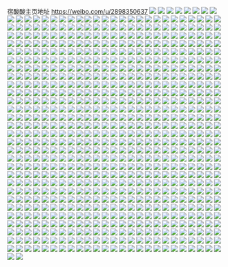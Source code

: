宿酸酸主页地址 https://weibo.com/u/2898350637 
![](https://wx4.sinaimg.cn/mw2000/acc1522dgy1h88mto8g8bj21o02yonpe.jpg) 
![](https://wx4.sinaimg.cn/mw2000/acc1522dgy1h88mtqkb7sj21o02tdb2a.jpg) 
![](https://wx4.sinaimg.cn/mw2000/acc1522dgy1h88mtt1yktj21o02yokjm.jpg) 
![](https://wx4.sinaimg.cn/mw2000/acc1522dgy1h88mtv58f1j21o02yo7wi.jpg) 
![](https://wx4.sinaimg.cn/mw2000/acc1522dgy1h88mtw6h0ej20wi1lzap2.jpg) 
![](https://wx4.sinaimg.cn/mw2000/acc1522dgy1h88mtx7rh8j20wi1luaq3.jpg) 
![](https://wx4.sinaimg.cn/mw2000/acc1522dgy1h88mtyfa94j22c02c07wi.jpg) 
![](https://wx4.sinaimg.cn/mw2000/acc1522dgy1h88mu1dd8fj22c02c01ky.jpg) 
![](https://wx4.sinaimg.cn/mw2000/acc1522dgy1h88mu2znbij22c02c0kjm.jpg) 
![](https://wx4.sinaimg.cn/mw2000/acc1522dgy1h88mu4ns86j22c02c0kjm.jpg) 
![](https://wx4.sinaimg.cn/mw2000/acc1522dgy1h88muaapg1j22c02c07wj.jpg) 
![](https://wx4.sinaimg.cn/mw2000/acc1522dgy1h88muc7355j23402c01kz.jpg) 
![](https://wx4.sinaimg.cn/mw2000/acc1522dgy1h88mudsyh4j23402c07wi.jpg) 
![](https://wx4.sinaimg.cn/mw2000/acc1522dgy1h88mtlq135j22c02c0hdu.jpg) 
![](https://wx4.sinaimg.cn/mw2000/acc1522dgy1h88mufn5ajj23402c07wi.jpg) 
![](https://wx4.sinaimg.cn/mw2000/acc1522dly1h7xq6uucj0j20k00zk7ge.jpg) 
![](https://wx4.sinaimg.cn/mw2000/acc1522dly1h7xq6x6bdyj20k00zkn8b.jpg) 
![](https://wx4.sinaimg.cn/mw2000/acc1522dgy1h76z9puh9jj223u35se83.jpg) 
![](https://wx4.sinaimg.cn/mw2000/acc1522dgy1h76za27qtuj235s23ukjm.jpg) 
![](https://wx4.sinaimg.cn/mw2000/acc1522dgy1h76za6onhdj223u35s77r.jpg) 
![](https://wx4.sinaimg.cn/mw2000/acc1522dgy1h76z9bd6e1j235s23ub2b.jpg) 
![](https://wx4.sinaimg.cn/mw2000/acc1522dgy1h75gufx92jj222p35s1kz.jpg) 
![](https://wx4.sinaimg.cn/mw2000/acc1522dgy1h75guj2jb2j223q35se83.jpg) 
![](https://wx4.sinaimg.cn/mw2000/acc1522dgy1h75gumwdocj223q35sak5.jpg) 
![](https://wx4.sinaimg.cn/mw2000/acc1522dgy1h75guqtah9j223q35s4cm.jpg) 
![](https://wx4.sinaimg.cn/mw2000/acc1522dgy1h75guuooeuj223q35se83.jpg) 
![](https://wx4.sinaimg.cn/mw2000/acc1522dgy1h75guxfmvgj223q35snpe.jpg) 
![](https://wx4.sinaimg.cn/mw2000/acc1522dgy1h75gucm7vxj223q35su0z.jpg) 
![](https://wx4.sinaimg.cn/mw2000/acc1522dgy1h75gv16krqj223q35s4qs.jpg) 
![](https://wx4.sinaimg.cn/mw2000/acc1522dgy1h75gv4flfqj223q35sqv6.jpg) 
![](https://wx4.sinaimg.cn/mw2000/acc1522dgy1h6r2qr55xvj21o0280x6p.jpg) 
![](https://wx4.sinaimg.cn/mw2000/acc1522dgy1h6r2qp5p3zj21o02807dh.jpg) 
![](https://wx4.sinaimg.cn/mw2000/acc1522dgy1h6r2qszpcxj21o02804qq.jpg) 
![](https://wx4.sinaimg.cn/mw2000/acc1522dgy1h6r2quz9guj21o0280x6q.jpg) 
![](https://wx4.sinaimg.cn/mw2000/acc1522dgy1h6r2qx1xt5j21o0280u0y.jpg) 
![](https://wx4.sinaimg.cn/mw2000/acc1522dgy1h6r2qz9qzzj21o0280u0y.jpg) 
![](https://wx4.sinaimg.cn/mw2000/acc1522dgy1h6r2r1aj9tj21o0280npe.jpg) 
![](https://wx4.sinaimg.cn/mw2000/acc1522dgy1h6r2r3fv3aj21o0280qbb.jpg) 
![](https://wx4.sinaimg.cn/mw2000/acc1522dgy1h6l9kqc7yuj21o02807wi.jpg) 
![](https://wx4.sinaimg.cn/mw2000/acc1522dgy1h6l9knyt77j21o02801ky.jpg) 
![](https://wx4.sinaimg.cn/mw2000/acc1522dgy1h6l9ksycvwj21o02804qq.jpg) 
![](https://wx4.sinaimg.cn/mw2000/acc1522dgy1h6l9kwoy3pj21o02804qq.jpg) 
![](https://wx4.sinaimg.cn/mw2000/acc1522dgy1h6guwt0fn2j21sv36ckjn.jpg) 
![](https://wx4.sinaimg.cn/mw2000/acc1522dgy1h6guwvzqo6j22801o0kjm.jpg) 
![](https://wx4.sinaimg.cn/mw2000/acc1522dgy1h6guwy3memj22yo280hdv.jpg) 
![](https://wx4.sinaimg.cn/mw2000/acc1522dgy1h6gux01khwj22c0340kjm.jpg) 
![](https://wx4.sinaimg.cn/mw2000/acc1522dgy1h6gux4i60kj224a36ckb9.jpg) 
![](https://wx4.sinaimg.cn/mw2000/acc1522dgy1h6guwonnzhj22c0340kjm.jpg) 
![](https://wx4.sinaimg.cn/mw2000/acc1522dgy1h6gux5mcp6j23402c0hdt.jpg) 
![](https://wx4.sinaimg.cn/mw2000/acc1522dgy1h6gux6nsj3j21o0280h2c.jpg) 
![](https://wx4.sinaimg.cn/mw2000/acc1522dgy1h6gux8f2n2j21o0280k7m.jpg) 
![](https://wx4.sinaimg.cn/mw2000/acc1522dgy1h6baau84tij20wi1lfgzp.jpg) 
![](https://wx4.sinaimg.cn/mw2000/acc1522dgy1h5w24a8vy0j20wi1j8jro.jpg) 
![](https://wx4.sinaimg.cn/mw2000/acc1522dgy1h5w24b0uyfj20wi1d1mxl.jpg) 
![](https://wx4.sinaimg.cn/mw2000/acc1522dgy1h5w24bv4d3j20wi1lpdgi.jpg) 
![](https://wx4.sinaimg.cn/mw2000/acc1522dgy1h5w24ck98hj20wi1l374s.jpg) 
![](https://wx4.sinaimg.cn/mw2000/acc1522dgy1h5w24dksulj20wi1ldaam.jpg) 
![](https://wx4.sinaimg.cn/mw2000/acc1522dgy1h5w249i9p1j20wi1famxf.jpg) 
![](https://wx4.sinaimg.cn/mw2000/acc1522dgy1h5w24eh0u6j20wi1lgaap.jpg) 
![](https://wx4.sinaimg.cn/mw2000/acc1522dgy1h5w24fgm2jj20wi1lo0t6.jpg) 
![](https://wx4.sinaimg.cn/mw2000/acc1522dgy1h5w24g8yeej20wi1lfwq6.jpg) 
![](https://wx4.sinaimg.cn/mw2000/b10c1bc2ly1h5ur2olym7j206o06oq2w.jpg) 
![](https://wx4.sinaimg.cn/mw2000/acc1522dgy1h52ldg800wj20u01hc7nb.jpg) 
![](https://wx4.sinaimg.cn/mw2000/acc1522dgy1h52ldhx6etj20wi1m9wv2.jpg) 
![](https://wx4.sinaimg.cn/mw2000/acc1522dgy1h52ldek7z6j23402c04qr.jpg) 
![](https://wx4.sinaimg.cn/mw2000/acc1522dgy1h52ldjjxkdj20u01hcdyq.jpg) 
![](https://wx4.sinaimg.cn/mw2000/acc1522dgy1h4w9qnfgt8j20u01hc7qa.jpg) 
![](https://wx4.sinaimg.cn/mw2000/acc1522dgy1h4w9qlfsprj20u01hcavx.jpg) 
![](https://wx4.sinaimg.cn/mw2000/acc1522dgy1h4w9qovmp4j20u01hctu8.jpg) 
![](https://wx4.sinaimg.cn/mw2000/acc1522dgy1h4ag7qoubqj23402c0b2c.jpg) 
![](https://wx4.sinaimg.cn/mw2000/acc1522dgy1h4ag9x0p5xj20u0140q9o.jpg) 
![](https://wx4.sinaimg.cn/mw2000/acc1522dgy1h4ag7srlelj20xc230hdt.jpg) 
![](https://wx4.sinaimg.cn/mw2000/acc1522dgy1h4ag7ttq0wj22c03404qq.jpg) 
![](https://wx4.sinaimg.cn/mw2000/acc1522dgy1h4ae06dkt2j21mo2804qq.jpg) 
![](https://wx4.sinaimg.cn/mw2000/acc1522dgy1h4ag7x0fxsj22c02c0qv6.jpg) 
![](https://wx4.sinaimg.cn/mw2000/acc1522dgy1h4ag7onaqxj22c02hz7wi.jpg) 
![](https://wx4.sinaimg.cn/mw2000/acc1522dgy1h4ag7yxn59j21cx20dnpd.jpg) 
![](https://wx4.sinaimg.cn/mw2000/acc1522dgy1h4ag9xmgm6j21400u0n5c.jpg) 
![](https://wx4.sinaimg.cn/mw2000/acc1522dgy1h3zxbpw955j22c03401kz.jpg) 
![](https://wx4.sinaimg.cn/mw2000/acc1522dgy1h3zxbs1894j22c0340u0z.jpg) 
![](https://wx4.sinaimg.cn/mw2000/acc1522dgy1h3zxbtszstj22c0340u0z.jpg) 
![](https://wx4.sinaimg.cn/mw2000/acc1522dgy1h3zxbva6d8j22c02c04qq.jpg) 
![](https://wx4.sinaimg.cn/mw2000/acc1522dgy1h2f8ug4kmpj21400u07h9.jpg) 
![](https://wx4.sinaimg.cn/mw2000/acc1522dgy1h2f8ugr2l1j20u00u0grt.jpg) 
![](https://wx4.sinaimg.cn/mw2000/acc1522dgy1h2f8ufi2n6j21400u014v.jpg) 
![](https://wx4.sinaimg.cn/mw2000/acc1522dgy1h1o7yey13qj20u01hc7k7.jpg) 
![](https://wx4.sinaimg.cn/mw2000/acc1522dgy1h1o7yegoxvj20u01f0wsz.jpg) 
![](https://wx4.sinaimg.cn/mw2000/acc1522dgy1h1o7yfh4rnj20u01hcdum.jpg) 
![](https://wx4.sinaimg.cn/mw2000/acc1522dgy1h1o7yfwqctj20u01g8apo.jpg) 
![](https://wx4.sinaimg.cn/mw2000/acc1522dgy1h1o7ygax86j20wi1ycwry.jpg) 
![](https://wx4.sinaimg.cn/mw2000/acc1522dgy1h1o7ygr2mmj20u01dknff.jpg) 
![](https://wx4.sinaimg.cn/mw2000/acc1522dgy1h19h7wecy3j222o3417wi.jpg) 
![](https://wx4.sinaimg.cn/mw2000/acc1522dgy1h19h7x71zlj22c02c0qv5.jpg) 
![](https://wx4.sinaimg.cn/mw2000/acc1522dgy1h0awyc2lhej22c02c01ky.jpg) 
![](https://wx4.sinaimg.cn/mw2000/acc1522dgy1gzlceduoe0j20u01hcarx.jpg) 
![](https://wx4.sinaimg.cn/mw2000/acc1522dgy1gzlceej54pj20t91e517w.jpg) 
![](https://wx4.sinaimg.cn/mw2000/acc1522dgy1gzlcef3cqbj20u01hcdza.jpg) 
![](https://wx4.sinaimg.cn/mw2000/acc1522dgy1gzlcefmhytj20u01doh13.jpg) 
![](https://wx4.sinaimg.cn/mw2000/acc1522dgy1gzlcegi6w4j20u01c1aqc.jpg) 
![](https://wx4.sinaimg.cn/mw2000/acc1522dgy1gzlceh9yzej20u01chnco.jpg) 
![](https://wx4.sinaimg.cn/mw2000/acc1522dgy1gzdaosb5awj20u01hckbl.jpg) 
![](https://wx4.sinaimg.cn/mw2000/acc1522dgy1gzdaot4cwwj20u01hck91.jpg) 
![](https://wx4.sinaimg.cn/mw2000/acc1522dgy1gzbv5hcv9qj215o2bce81.jpg) 
![](https://wx4.sinaimg.cn/mw2000/acc1522dgy1gz8qew0ujpj22c02c01kz.jpg) 
![](https://wx4.sinaimg.cn/mw2000/acc1522dgy1gz8qeti5auj23402c07wk.jpg) 
![](https://wx4.sinaimg.cn/mw2000/acc1522dgy1gytpxcwap8j21j327zu0x.jpg) 
![](https://wx4.sinaimg.cn/mw2000/acc1522dgy1gytpxg1qw2j22c02c04qq.jpg) 
![](https://wx4.sinaimg.cn/mw2000/acc1522dgy1gytpxje8sxj21o02807wi.jpg) 
![](https://wx4.sinaimg.cn/mw2000/acc1522dgy1gytpxlvvo5j22c02c01ky.jpg) 
![](https://wx4.sinaimg.cn/mw2000/acc1522dgy1gytpxmux9pj22801o0b29.jpg) 
![](https://wx4.sinaimg.cn/mw2000/acc1522dgy1gytpxp59eoj22c02c0u0y.jpg) 
![](https://wx4.sinaimg.cn/mw2000/acc1522dgy1gytpxq8674j21o02807wh.jpg) 
![](https://wx4.sinaimg.cn/mw2000/acc1522dgy1gytpuvg83gj22801o07wi.jpg) 
![](https://wx4.sinaimg.cn/mw2000/acc1522dgy1gytpuw0zsoj212a0u0dq1.jpg) 
![](https://wx4.sinaimg.cn/mw2000/acc1522dgy1gytpuyahebj23402747wj.jpg) 
![](https://wx4.sinaimg.cn/mw2000/acc1522dgy1gytpuzdthrj215o1qihdt.jpg) 
![](https://wx4.sinaimg.cn/mw2000/acc1522dgy1gytpv12qjaj215o1qse81.jpg) 
![](https://wx4.sinaimg.cn/mw2000/acc1522dgy1gytpv24idij215o2bcb29.jpg) 
![](https://wx4.sinaimg.cn/mw2000/acc1522dgy1gytput6bg2j20u01hck9n.jpg) 
![](https://wx4.sinaimg.cn/mw2000/acc1522dgy1gymtyd0l9jj21vz33z7wj.jpg) 
![](https://wx4.sinaimg.cn/mw2000/acc1522dgy1gymtyg4ypdj21me2tkhdu.jpg) 
![](https://wx4.sinaimg.cn/mw2000/acc1522dgy1gymtyizphwj223133z4qr.jpg) 
![](https://wx4.sinaimg.cn/mw2000/acc1522dgy1gymty8url8j20wi1jtk8c.jpg) 
![](https://wx4.sinaimg.cn/mw2000/acc1522dgy1gwijef9flpj21w01w0kjl.jpg) 
![](https://wx4.sinaimg.cn/mw2000/acc1522dgy1gwijeiiftcj21w0232kjm.jpg) 
![](https://wx4.sinaimg.cn/mw2000/acc1522dgy1gwijejjwwcj21o0280npe.jpg) 
![](https://wx4.sinaimg.cn/mw2000/acc1522dgy1gwijekrh5dj21w02io1kz.jpg) 
![](https://wx4.sinaimg.cn/mw2000/acc1522dgy1gwdo417ckbj20u00u0akx.jpg) 
![](https://wx4.sinaimg.cn/mw2000/acc1522dgy1gwdo40wv2zj20u00u0ais.jpg) 
![](https://wx4.sinaimg.cn/mw2000/acc1522dgy1gwdo43z0v2j20u00u0k02.jpg) 
![](https://wx4.sinaimg.cn/mw2000/acc1522dgy1gwdlg2ot4cj22c02c07wi.jpg) 
![](https://wx4.sinaimg.cn/mw2000/acc1522dgy1gwdlg0lfhvj22c02c04qq.jpg) 
![](https://wx4.sinaimg.cn/mw2000/acc1522dgy1gwdlg4aavdj22c02c0hdu.jpg) 
![](https://wx4.sinaimg.cn/mw2000/acc1522dgy1gwdlg5s5ogj22c02c0b2a.jpg) 
![](https://wx4.sinaimg.cn/mw2000/acc1522dgy1gwdlg7ibhbj22c02c0x6p.jpg) 
![](https://wx4.sinaimg.cn/mw2000/acc1522dgy1gwdlgarvbwj22c02c0b2a.jpg) 
![](https://wx4.sinaimg.cn/mw2000/003a9boVgy1gtm3469hc4j62c0340b2b02.jpg) 
![](https://wx4.sinaimg.cn/mw2000/003a9boVgy1gtm34943lrj62c03407wk02.jpg) 
![](https://wx4.sinaimg.cn/mw2000/003a9boVgy1gtm34bjpa4j62c03404qs02.jpg) 
![](https://wx4.sinaimg.cn/mw2000/003a9boVgy1gtm34dxavbj62c0340b2c02.jpg) 
![](https://wx4.sinaimg.cn/mw2000/acc1522dly1gtgm9rndqmj21sc2g51ky.jpg) 
![](https://wx4.sinaimg.cn/mw2000/acc1522dly1gtgmaetn07j21o0280b2a.jpg) 
![](https://wx4.sinaimg.cn/mw2000/acc1522dly1gtgm9c3swgj23402c0x6q.jpg) 
![](https://wx4.sinaimg.cn/mw2000/acc1522dly1gtgmb08apvj22c02c1x6p.jpg) 
![](https://wx4.sinaimg.cn/mw2000/acc1522dly1gt3a06na6bj21sc2dsx6q.jpg) 
![](https://wx4.sinaimg.cn/mw2000/acc1522dly1gt3a07v404j21sc2dsnpe.jpg) 
![](https://wx4.sinaimg.cn/mw2000/003a9boVly1gt3a05b1njj61sc2dshdv02.jpg) 
![](https://wx4.sinaimg.cn/mw2000/acc1522dly1gsoseyrryqj23402c04qq.jpg) 
![](https://wx4.sinaimg.cn/mw2000/acc1522dly1gsosevm29xj23402c0tw3.jpg) 
![](https://wx4.sinaimg.cn/mw2000/acc1522dly1gsosf222kdj23402c01kz.jpg) 
![](https://wx4.sinaimg.cn/mw2000/acc1522dly1gsosfcd88yj23402c0npg.jpg) 
![](https://wx4.sinaimg.cn/mw2000/acc1522dgy1gqji4jrp94j21w02innpe.jpg) 
![](https://wx4.sinaimg.cn/mw2000/acc1522dgy1gqji4l92n9j21o0280u0x.jpg) 
![](https://wx4.sinaimg.cn/mw2000/acc1522dgy1gqji4njldzj21o02527wi.jpg) 
![](https://wx4.sinaimg.cn/mw2000/acc1522dgy1gqji4p7ifzj21o02807wi.jpg) 
![](https://wx4.sinaimg.cn/mw2000/acc1522dgy1gqji4r6uo2j21o0280kjl.jpg) 
![](https://wx4.sinaimg.cn/mw2000/acc1522dgy1gqji4hti6aj21o0280b29.jpg) 
![](https://wx4.sinaimg.cn/mw2000/acc1522dgy1gqji4sf64kj21lo27zkjl.jpg) 
![](https://wx4.sinaimg.cn/mw2000/acc1522dgy1gqji4tr44ij21jo27zqv5.jpg) 
![](https://wx4.sinaimg.cn/mw2000/acc1522dgy1gqji4w6luvj21o0280npd.jpg) 
![](https://wx4.sinaimg.cn/mw2000/acc1522dgy1gpv4vja6s5j22c02gb4qq.jpg) 
![](https://wx4.sinaimg.cn/mw2000/acc1522dgy1gpv4vlsw4zj23402c04qu.jpg) 
![](https://wx4.sinaimg.cn/mw2000/acc1522dgy1gpv4vnihyxj22c02c0e84.jpg) 
![](https://wx4.sinaimg.cn/mw2000/acc1522dgy1gpv4vpj0azj23402c07wm.jpg) 
![](https://wx4.sinaimg.cn/mw2000/acc1522dgy1gpv4vrmfd8j22c02c0b2d.jpg) 
![](https://wx4.sinaimg.cn/mw2000/acc1522dgy1gpv4vi0geyj22ds1scx6q.jpg) 
![](https://wx4.sinaimg.cn/mw2000/acc1522dgy1gpv4vtols8j21o0280qv6.jpg) 
![](https://wx4.sinaimg.cn/mw2000/acc1522dgy1gpv4vvck8vj22c0357qv7.jpg) 
![](https://wx4.sinaimg.cn/mw2000/acc1522dgy1gpv4vwrj8lj22c035bnpf.jpg) 
![](https://wx4.sinaimg.cn/mw2000/acc1522dgy1gpssfvczoxj22io1w0npe.jpg) 
![](https://wx4.sinaimg.cn/mw2000/acc1522dgy1gpssg0j21nj23404nuhdw.jpg) 
![](https://wx4.sinaimg.cn/mw2000/acc1522dgy1gpssg4fha3j230i4iikjo.jpg) 
![](https://wx4.sinaimg.cn/mw2000/acc1522dgy1gpssg8su1qj23402c0x6q.jpg) 
![](https://wx4.sinaimg.cn/mw2000/acc1522dgy1gpssgbtk0bj21w02io7wi.jpg) 
![](https://wx4.sinaimg.cn/mw2000/acc1522dgy1gpssfsmv67j23404nukjo.jpg) 
![](https://wx4.sinaimg.cn/mw2000/acc1522dly1gocpk7j3mpj21400u0gxa.jpg) 
![](https://wx4.sinaimg.cn/mw2000/acc1522dly1gocpk6xk62j21400u0tla.jpg) 
![](https://wx4.sinaimg.cn/mw2000/acc1522dly1gocpk7xmf6j20u0140n81.jpg) 
![](https://wx4.sinaimg.cn/mw2000/acc1522dly1gocpk8d8x4j20u00u014x.jpg) 
![](https://wx4.sinaimg.cn/mw2000/acc1522dly1gocpkg5wapj20u0140n91.jpg) 
![](https://wx4.sinaimg.cn/mw2000/acc1522dly1gocpkgp242j20u00u07d3.jpg) 
![](https://wx4.sinaimg.cn/mw2000/acc1522dly1goag7j4c2rj20u0173452.jpg) 
![](https://wx4.sinaimg.cn/mw2000/acc1522dly1goag7jjoraj20u014u11p.jpg) 
![](https://wx4.sinaimg.cn/mw2000/acc1522dly1goag7jv7o3j20u0140dre.jpg) 
![](https://wx4.sinaimg.cn/mw2000/acc1522dly1goag7k7xc9j20u00u0ak1.jpg) 
![](https://wx4.sinaimg.cn/mw2000/acc1522dly1gnkvw2lthrj20u0140k41.jpg) 
![](https://wx4.sinaimg.cn/mw2000/acc1522dly1gnkvw165qpj20u0140wrz.jpg) 
![](https://wx4.sinaimg.cn/mw2000/acc1522dly1gnkvw37us5j20u013zqem.jpg) 
![](https://wx4.sinaimg.cn/mw2000/acc1522dly1gnkvw3yd8vj20u013zdr6.jpg) 
![](https://wx4.sinaimg.cn/mw2000/acc1522dgy1gm76zmwfnnj20u013hgvb.jpg) 
![](https://wx4.sinaimg.cn/mw2000/acc1522dgy1gm76zmho1tj20u0140wpf.jpg) 
![](https://wx4.sinaimg.cn/mw2000/acc1522dgy1glr94xj7mlj20u0140k3s.jpg) 
![](https://wx4.sinaimg.cn/mw2000/acc1522dgy1glr94y4g45j20u013bn8v.jpg) 
![](https://wx4.sinaimg.cn/mw2000/acc1522dgy1glr94wvm3gj20u010sk7w.jpg) 
![](https://wx4.sinaimg.cn/mw2000/acc1522dgy1glr94yxdp2j20u0140qec.jpg) 
![](https://wx4.sinaimg.cn/mw2000/acc1522dgy1glr9555s7lj20rs334e81.jpg) 
![](https://wx4.sinaimg.cn/mw2000/acc1522dgy1glr9569tkhj20rs2bc4qp.jpg) 
![](https://wx4.sinaimg.cn/mw2000/acc1522dgy1glq4sa9yuej20u00u0gwg.jpg) 
![](https://wx4.sinaimg.cn/mw2000/acc1522dgy1glq4s9hg2xj20u00u0111.jpg) 
![](https://wx4.sinaimg.cn/mw2000/acc1522dgy1glq4sb5lj3j20u0140wvb.jpg) 
![](https://wx4.sinaimg.cn/mw2000/acc1522dgy1glq4scea23j20u00u0485.jpg) 
![](https://wx4.sinaimg.cn/mw2000/acc1522dly1gkt2z00rqsj20u00u0dp4.jpg) 
![](https://wx4.sinaimg.cn/mw2000/acc1522dly1gkt2z0cft6j20u00u0ank.jpg) 
![](https://wx4.sinaimg.cn/mw2000/acc1522dly1gkt2z0ph1aj20u00u0dqn.jpg) 
![](https://wx4.sinaimg.cn/mw2000/acc1522dly1gkt2z126pvj20u00u049n.jpg) 
![](https://wx4.sinaimg.cn/mw2000/acc1522dly1gkt2z1e99oj20u00u0al8.jpg) 
![](https://wx4.sinaimg.cn/mw2000/acc1522dly1gkt2z1qt6bj20u00u044i.jpg) 
![](https://wx4.sinaimg.cn/mw2000/acc1522dly1gkt2z252zwj20rs1jkx2o.jpg) 
![](https://wx4.sinaimg.cn/mw2000/acc1522dly1gkt2z2jba4j20u00u0dp7.jpg) 
![](https://wx4.sinaimg.cn/mw2000/acc1522dly1gkt2z2uov1j20u00u047c.jpg) 
![](https://wx4.sinaimg.cn/mw2000/acc1522dly1gkq5mp30tij20u00u0dwn.jpg) 
![](https://wx4.sinaimg.cn/mw2000/acc1522dly1gkq5mpt1vej20u00u0trc.jpg) 
![](https://wx4.sinaimg.cn/mw2000/acc1522dly1gkq5mqgqfqj20u00u0drd.jpg) 
![](https://wx4.sinaimg.cn/mw2000/acc1522dly1gkq5mo95yvj20u00u0146.jpg) 
![](https://wx4.sinaimg.cn/mw2000/acc1522dly1gkq5mr9fooj20u00xeqh1.jpg) 
![](https://wx4.sinaimg.cn/mw2000/acc1522dly1gkq5mrt0e7j20u00u0aga.jpg) 
![](https://wx4.sinaimg.cn/mw2000/acc1522dgy1gk3z6eg6g1j21400u0tlw.jpg) 
![](https://wx4.sinaimg.cn/mw2000/acc1522dgy1gk3z6ftul9j21400u0thj.jpg) 
![](https://wx4.sinaimg.cn/mw2000/acc1522dgy1gk3z6hc4o6j20u0140do7.jpg) 
![](https://wx4.sinaimg.cn/mw2000/acc1522dgy1gk3z6ieq86j20u00u0wnq.jpg) 
![](https://wx4.sinaimg.cn/mw2000/acc1522dgy1gk3z6jeq0oj20u00u0qbu.jpg) 
![](https://wx4.sinaimg.cn/mw2000/acc1522dgy1gk3z6kaxifj20u00u046b.jpg) 
![](https://wx4.sinaimg.cn/mw2000/acc1522dgy1gk3z6l2kc5j20u00u0ajf.jpg) 
![](https://wx4.sinaimg.cn/mw2000/acc1522dgy1gk3z6lyq21j20u00u0dop.jpg) 
![](https://wx4.sinaimg.cn/mw2000/acc1522dgy1gk3z6bof9hj20u0140wo7.jpg) 
![](https://wx4.sinaimg.cn/mw2000/acc1522dgy1gjh3egrfmbj20u00u0k1p.jpg) 
![](https://wx4.sinaimg.cn/mw2000/acc1522dgy1gjh3eh8vhpj20u00u0woa.jpg) 
![](https://wx4.sinaimg.cn/mw2000/acc1522dgy1gjh3ehqh1tj21010u0tic.jpg) 
![](https://wx4.sinaimg.cn/mw2000/acc1522dgy1gjh3eie12vj20u00u0tje.jpg) 
![](https://wx4.sinaimg.cn/mw2000/acc1522dgy1gjh3eiu0zcj20u00u0n7u.jpg) 
![](https://wx4.sinaimg.cn/mw2000/acc1522dgy1gjh3ek7041j20u00u04ak.jpg) 
![](https://wx4.sinaimg.cn/mw2000/acc1522dgy1gjh3ekqlymj20u00u0ahj.jpg) 
![](https://wx4.sinaimg.cn/mw2000/acc1522dgy1gjh3el5bcsj21400u0464.jpg) 
![](https://wx4.sinaimg.cn/mw2000/acc1522dgy1gjh3egckyxj20uq0u0gs2.jpg) 
![](https://wx4.sinaimg.cn/mw2000/acc1522dly1gj92jg4po7j20u00u0jz9.jpg) 
![](https://wx4.sinaimg.cn/mw2000/acc1522dly1gj92jgkxx1j20u00u012i.jpg) 
![](https://wx4.sinaimg.cn/mw2000/acc1522dly1gj92jfqu7zj20u00u0ajt.jpg) 
![](https://wx4.sinaimg.cn/mw2000/acc1522dly1gj92jgz79mj20u00u0ajj.jpg) 
![](https://wx4.sinaimg.cn/mw2000/acc1522dly1gj92jkpqr1j20u00u0gto.jpg) 
![](https://wx4.sinaimg.cn/mw2000/acc1522dly1gj92jkcdgjj20u00u0dp1.jpg) 
![](https://wx4.sinaimg.cn/mw2000/acc1522dgy1gelfdw3m44j20u00u048w.jpg) 
![](https://wx4.sinaimg.cn/mw2000/acc1522dgy1gelfdx0j2tj20u00u0gvv.jpg) 
![](https://wx4.sinaimg.cn/mw2000/acc1522dgy1gelfdv93szj20u00u0qee.jpg) 
![](https://wx4.sinaimg.cn/mw2000/acc1522dly1gejpss6k0cj20u00u0k51.jpg) 
![](https://wx4.sinaimg.cn/mw2000/acc1522dly1gejpsx6ammj20u00u07gt.jpg) 
![](https://wx4.sinaimg.cn/mw2000/acc1522dly1gejpszdxqyj20u00u07ez.jpg) 
![](https://wx4.sinaimg.cn/mw2000/acc1522dly1gejpt2ca79j20u00u0dov.jpg) 
![](https://wx4.sinaimg.cn/mw2000/acc1522dly1gejpt48v8cj20u00u0gy9.jpg) 
![](https://wx4.sinaimg.cn/mw2000/acc1522dly1gejpt61gk0j20u00u0gyn.jpg) 
![](https://wx4.sinaimg.cn/mw2000/acc1522dly1gejpsp65gyj20u00u0aoh.jpg) 
![](https://wx4.sinaimg.cn/mw2000/acc1522dly1gejpta1dixj20rs1jknky.jpg) 
![](https://wx4.sinaimg.cn/mw2000/acc1522dly1gejptbdl2ej20u00u0woc.jpg) 
![](https://wx4.sinaimg.cn/mw2000/acc1522dly1ge7h2ew2aaj21900u0ak5.jpg) 
![](https://wx4.sinaimg.cn/mw2000/acc1522dly1ge7h2fwbijj217d0u0qjr.jpg) 
![](https://wx4.sinaimg.cn/mw2000/acc1522dly1ge7h2efup6j21900u0nhv.jpg) 
![](https://wx4.sinaimg.cn/mw2000/acc1522dly1ge7h2gcllfj21910u0wr9.jpg) 
![](https://wx4.sinaimg.cn/mw2000/acc1522dly1ge7h2guwryj21900u07fj.jpg) 
![](https://wx4.sinaimg.cn/mw2000/acc1522dly1ge7h2hjjs8j21900u048b.jpg) 
![](https://wx4.sinaimg.cn/mw2000/acc1522dly1ge7h2i0jg7j21900u0aje.jpg) 
![](https://wx4.sinaimg.cn/mw2000/acc1522dly1ge7h2ihjcuj21910u0n8g.jpg) 
![](https://wx4.sinaimg.cn/mw2000/acc1522dly1ge7h2ixz0jj20u0140qei.jpg) 
![](https://wx4.sinaimg.cn/mw2000/acc1522dly1ge7h1tzo48j20u0140wku.jpg) 
![](https://wx4.sinaimg.cn/mw2000/acc1522dly1ge7h1ufst5j21720u0k0p.jpg) 
![](https://wx4.sinaimg.cn/mw2000/acc1522dly1ge7h1tlzp3j20u0140dm9.jpg) 
![](https://wx4.sinaimg.cn/mw2000/acc1522dly1ge7h1usshzj20u014043c.jpg) 
![](https://wx4.sinaimg.cn/mw2000/acc1522dly1ge7h1v5zojj217l0u0n2b.jpg) 
![](https://wx4.sinaimg.cn/mw2000/acc1522dly1ge7h1wm2qgj217z0u010b.jpg) 
![](https://wx4.sinaimg.cn/mw2000/acc1522dly1ge7h1wxiayj20u0140dkp.jpg) 
![](https://wx4.sinaimg.cn/mw2000/acc1522dly1ge7h1vvffwj21900u0gwa.jpg) 
![](https://wx4.sinaimg.cn/mw2000/acc1522dly1ge7h1xarx0j217l0u0dmh.jpg) 
![](https://wx4.sinaimg.cn/mw2000/acc1522dly1ge6gv8fyvmj21400u0aox.jpg) 
![](https://wx4.sinaimg.cn/mw2000/acc1522dly1ge6gv8uqxuj21900u0wp7.jpg) 
![](https://wx4.sinaimg.cn/mw2000/acc1522dly1ge6gv9mzi1j20u00u07ex.jpg) 
![](https://wx4.sinaimg.cn/mw2000/acc1522dly1ge6gva86nwj20u01404bx.jpg) 
![](https://wx4.sinaimg.cn/mw2000/acc1522dly1ge6gvapcoij21400u0akm.jpg) 
![](https://wx4.sinaimg.cn/mw2000/acc1522dly1ge6gv7x090j21840u0dkl.jpg) 
![](https://wx4.sinaimg.cn/mw2000/acc1522dly1ge6gvb7a5lj20u019x13r.jpg) 
![](https://wx4.sinaimg.cn/mw2000/acc1522dly1ge6gvbz1o1j21900u0h0g.jpg) 
![](https://wx4.sinaimg.cn/mw2000/acc1522dly1ge6gvclaqgj21900u0qb3.jpg) 
![](https://wx4.sinaimg.cn/mw2000/acc1522dly1ge2op5nng5j20nl340hdt.jpg) 
![](https://wx4.sinaimg.cn/mw2000/acc1522dly1ge2op6r05sj20u01404ci.jpg) 
![](https://wx4.sinaimg.cn/mw2000/acc1522dly1ge2op82ohgj20u0140n9i.jpg) 
![](https://wx4.sinaimg.cn/mw2000/acc1522dly1ge2op95fysj20u0140k3k.jpg) 
![](https://wx4.sinaimg.cn/mw2000/acc1522dly1ge2op9ut9cj20u0140wro.jpg) 
![](https://wx4.sinaimg.cn/mw2000/acc1522dly1ge2opajb1jj20u0140dsp.jpg) 
![](https://wx4.sinaimg.cn/mw2000/acc1522dly1ge2opb4ubzj20u0140n8v.jpg) 
![](https://wx4.sinaimg.cn/mw2000/acc1522dly1ge2opbvzlij20u01404bq.jpg) 
![](https://wx4.sinaimg.cn/mw2000/acc1522dly1ge2opckpmcj20u01404ac.jpg) 
![](https://wx4.sinaimg.cn/mw2000/acc1522dly1ge2opdw2bnj20u00u0amo.jpg) 
![](https://wx4.sinaimg.cn/mw2000/acc1522dly1ge2opf51ktj20u00u0k1o.jpg) 
![](https://wx4.sinaimg.cn/mw2000/acc1522dly1gdsguizranj20u0140k8a.jpg) 
![](https://wx4.sinaimg.cn/mw2000/acc1522dly1gdsguhql4xj20u0140k7o.jpg) 
![](https://wx4.sinaimg.cn/mw2000/acc1522dly1gdsgujzpq8j20u0140qk3.jpg) 
![](https://wx4.sinaimg.cn/mw2000/acc1522dgy1gd9xg8ferwj21400u0k12.jpg) 
![](https://wx4.sinaimg.cn/mw2000/acc1522dgy1gd9xg8y2bfj21400u0ajy.jpg) 
![](https://wx4.sinaimg.cn/mw2000/acc1522dgy1gd0ckt7momj21o01o01ky.jpg) 
![](https://wx4.sinaimg.cn/mw2000/acc1522dgy1gcycg9fdf2j20rs1jkke4.jpg) 
![](https://wx4.sinaimg.cn/mw2000/acc1522dgy1gcycgqfib7j20rs1jkx3c.jpg) 
![](https://wx4.sinaimg.cn/mw2000/acc1522dgy1gcych61yelj20rs1jkqs7.jpg) 
![](https://wx4.sinaimg.cn/mw2000/acc1522dgy1gcychm34rsj20rs1jk1da.jpg) 
![](https://wx4.sinaimg.cn/mw2000/acc1522dgy1gcychwgsz7j20u00u0dpt.jpg) 
![](https://wx4.sinaimg.cn/mw2000/acc1522dgy1gcycfsh8egj20u00u0ak9.jpg) 
![](https://wx4.sinaimg.cn/mw2000/acc1522dgy1gcyci5nhbgj20u01404eb.jpg) 
![](https://wx4.sinaimg.cn/mw2000/acc1522dgy1gcycid8rqyj20u00u0qfg.jpg) 
![](https://wx4.sinaimg.cn/mw2000/acc1522dgy1gcycik0rqgj21400u07hy.jpg) 
![](https://wx4.sinaimg.cn/mw2000/acc1522dly1gcdijuqiftj20ty15kq7f.jpg) 
![](https://wx4.sinaimg.cn/mw2000/acc1522dly1gc9jjxyvplj20u0140tlo.jpg) 
![](https://wx4.sinaimg.cn/mw2000/acc1522dly1gc9jjzrttqj20u0140dso.jpg) 
![](https://wx4.sinaimg.cn/mw2000/acc1522dly1gc9jjw38suj20u0140qfu.jpg) 
![](https://wx4.sinaimg.cn/mw2000/acc1522dly1gc54wis4u1j20u00u00va.jpg) 
![](https://wx4.sinaimg.cn/mw2000/acc1522dly1gc54wj8e3cj20u00u0q5q.jpg) 
![](https://wx4.sinaimg.cn/mw2000/acc1522dly1gc54wjnu5fj21400u0tbm.jpg) 
![](https://wx4.sinaimg.cn/mw2000/acc1522dly1gbn01zs6yej21400u00x4.jpg) 
![](https://wx4.sinaimg.cn/mw2000/acc1522dly1gbn02115saj22c02c04nh.jpg) 
![](https://wx4.sinaimg.cn/mw2000/acc1522dly1gbn01z9yr7j22c02c07wi.jpg) 
![](https://wx4.sinaimg.cn/mw2000/acc1522dly1gb4dv6m0kij20su15uqi2.jpg) 
![](https://wx4.sinaimg.cn/mw2000/acc1522dly1gb4dv7j0ckj211w0u0tgp.jpg) 
![](https://wx4.sinaimg.cn/mw2000/acc1522dly1gb4dv7vjjxj21400u0tft.jpg) 
![](https://wx4.sinaimg.cn/mw2000/acc1522dly1gb4dv8j6f4j20u014nk6h.jpg) 
![](https://wx4.sinaimg.cn/mw2000/acc1522dly1gb4dv5yd81j21400u0151.jpg) 
![](https://wx4.sinaimg.cn/mw2000/acc1522dly1gb4dv902yaj21400u0dpy.jpg) 
![](https://wx4.sinaimg.cn/mw2000/acc1522dly1gb4dv9fid1j21400u0k1l.jpg) 
![](https://wx4.sinaimg.cn/mw2000/acc1522dly1gb4dv9z3bvj20u0140am7.jpg) 
![](https://wx4.sinaimg.cn/mw2000/acc1522dly1gb4dvaf63fj20u00xytj4.jpg) 
![](https://wx4.sinaimg.cn/mw2000/acc1522dgy1gb1b8q6f3qj20u00u07an.jpg) 
![](https://wx4.sinaimg.cn/mw2000/acc1522dgy1gb1b8rs525j20u00u07cp.jpg) 
![](https://wx4.sinaimg.cn/mw2000/acc1522dgy1gb1b8t3b63j20u00u07ba.jpg) 
![](https://wx4.sinaimg.cn/mw2000/acc1522dgy1gb1b8p77j6j20u00u0gt9.jpg) 
![](https://wx4.sinaimg.cn/mw2000/acc1522dgy1gb1b8us4j3j20u00u0100.jpg) 
![](https://wx4.sinaimg.cn/mw2000/acc1522dgy1gb1b8wd8m0j20u00u07dw.jpg) 
![](https://wx4.sinaimg.cn/mw2000/acc1522dgy1gaywwb3bykj20u00u0k0a.jpg) 
![](https://wx4.sinaimg.cn/mw2000/acc1522dgy1gaywwbipirj21400u07cg.jpg) 
![](https://wx4.sinaimg.cn/mw2000/acc1522dgy1gaywwanfcoj20u00u0ahq.jpg) 
![](https://wx4.sinaimg.cn/mw2000/acc1522dgy1garwugmu1mj20u01sznpd.jpg) 
![](https://wx4.sinaimg.cn/mw2000/acc1522dgy1garwuk0qyjj20u01sz4qr.jpg) 
![](https://wx4.sinaimg.cn/mw2000/acc1522dgy1garwucz35rj20u00u048e.jpg) 
![](https://wx4.sinaimg.cn/mw2000/acc1522dgy1garwukpcexj20u00u0ti4.jpg) 
![](https://wx4.sinaimg.cn/mw2000/acc1522dgy1garhyrff9uj21400u0dw2.jpg) 
![](https://wx4.sinaimg.cn/mw2000/acc1522dgy1garhyrz6xhj20u0140h1x.jpg) 
![](https://wx4.sinaimg.cn/mw2000/acc1522dgy1gac8nuscmuj20u0140jy8.jpg) 
![](https://wx4.sinaimg.cn/mw2000/acc1522dgy1gaafiixkbsj20rs3uwnpe.jpg) 
![](https://wx4.sinaimg.cn/mw2000/acc1522dgy1gaafils5ooj20rs3hv7wi.jpg) 
![](https://wx4.sinaimg.cn/mw2000/acc1522dgy1gaafipeftcj20rs6k4kjn.jpg) 
![](https://wx4.sinaimg.cn/mw2000/acc1522dgy1gaafifola4j20rs334qv5.jpg) 
![](https://wx4.sinaimg.cn/mw2000/acc1522dgy1gaafir6k6qj20rs22s4qp.jpg) 
![](https://wx4.sinaimg.cn/mw2000/acc1522dgy1gaafiso6abj20rs345hdt.jpg) 
![](https://wx4.sinaimg.cn/mw2000/acc1522dgy1ga9bnojvbbj20qd3404qq.jpg) 
![](https://wx4.sinaimg.cn/mw2000/acc1522dgy1ga9bnr8fxzj20rs2dob29.jpg) 
![](https://wx4.sinaimg.cn/mw2000/acc1522dgy1ga9bntg9fjj228c340000.jpg) 
![](https://wx4.sinaimg.cn/mw2000/acc1522dgy1ga9bnvku6dj22402tc7wi.jpg) 
![](https://wx4.sinaimg.cn/mw2000/acc1522dgy1ga9bnyqcz7j22402tc1ky.jpg) 
![](https://wx4.sinaimg.cn/mw2000/acc1522dgy1ga9bo15rqtj22c02c07wi.jpg) 
![](https://wx4.sinaimg.cn/mw2000/acc1522dgy1ga9bo49fpuj20rs21ikjl.jpg) 
![](https://wx4.sinaimg.cn/mw2000/acc1522dgy1ga9bnm21rnj21o01o01kx.jpg) 
![](https://wx4.sinaimg.cn/mw2000/acc1522dgy1ga9bo7171bj22c02c0kjm.jpg) 
![](https://wx4.sinaimg.cn/mw2000/acc1522dgy1ga8kua3hxnj22c02c0qv6.jpg) 
![](https://wx4.sinaimg.cn/mw2000/acc1522dgy1ga81hbprh8j22c02c0u0y.jpg) 
![](https://wx4.sinaimg.cn/mw2000/acc1522dgy1ga81hh1hdrj22c02c0b2d.jpg) 
![](https://wx4.sinaimg.cn/mw2000/acc1522dgy1ga81hogjbcj22c02c0e85.jpg) 
![](https://wx4.sinaimg.cn/mw2000/acc1522dgy1ga81hsyp5mj22c02c0b2a.jpg) 
![](https://wx4.sinaimg.cn/mw2000/acc1522dgy1ga81hwfkvjj22402ukqv6.jpg) 
![](https://wx4.sinaimg.cn/mw2000/acc1522dgy1ga81h5xd4gj22c02c0u0z.jpg) 
![](https://wx4.sinaimg.cn/mw2000/acc1522dgy1ga81hyobocj22c02c0kjl.jpg) 
![](https://wx4.sinaimg.cn/mw2000/acc1522dgy1ga81ivd6xfj23402c0u10.jpg) 
![](https://wx4.sinaimg.cn/mw2000/acc1522dgy1ga81j8ztekj22402kse82.jpg) 
![](https://wx4.sinaimg.cn/mw2000/acc1522dgy1g9x99vqs5aj20u00u0alb.jpg) 
![](https://wx4.sinaimg.cn/mw2000/acc1522dgy1g9x9a2xi8xj20u00u0wnp.jpg) 
![](https://wx4.sinaimg.cn/mw2000/acc1522dgy1g9x9a8vq3hj20u00u0dpp.jpg) 
![](https://wx4.sinaimg.cn/mw2000/acc1522dgy1g9x9lpaluoj20u0140wrt.jpg) 
![](https://wx4.sinaimg.cn/mw2000/acc1522dgy1g9x9m3dvxtj20u0140wsc.jpg) 
![](https://wx4.sinaimg.cn/mw2000/acc1522dgy1g9x9lh0bmpj20u010iamc.jpg) 
![](https://wx4.sinaimg.cn/mw2000/acc1522dgy1g9w221qvrkj20u0140tlv.jpg) 
![](https://wx4.sinaimg.cn/mw2000/acc1522dgy1g9w220qyu5j20u0140anf.jpg) 
![](https://wx4.sinaimg.cn/mw2000/acc1522dgy1g9dwzlgmohj20u014013d.jpg) 
![](https://wx4.sinaimg.cn/mw2000/acc1522dgy1g9dwzkca18j20u010ah09.jpg) 
![](https://wx4.sinaimg.cn/mw2000/acc1522dgy1g9dwzn5y99j20u0140nd0.jpg) 
![](https://wx4.sinaimg.cn/mw2000/acc1522dgy1g9dwzo4pjkj20u00u0wn6.jpg) 
![](https://wx4.sinaimg.cn/mw2000/acc1522dgy1g9dwzpb02qj20u0155dou.jpg) 
![](https://wx4.sinaimg.cn/mw2000/acc1522dgy1g9dwy49lnnj20u00u0tk1.jpg) 
![](https://wx4.sinaimg.cn/mw2000/acc1522dgy1g95w45d91dj20u00u0tnf.jpg) 
![](https://wx4.sinaimg.cn/mw2000/acc1522dgy1g95w45zb9sj20u00u0k52.jpg) 
![](https://wx4.sinaimg.cn/mw2000/acc1522dgy1g95w44pypxj20u00u07gt.jpg) 
![](https://wx4.sinaimg.cn/mw2000/acc1522dgy1g95w46oa94j20u00u0an8.jpg) 
![](https://wx4.sinaimg.cn/mw2000/acc1522dgy1g91bbxlsdpj20u0140k1g.jpg) 
![](https://wx4.sinaimg.cn/mw2000/acc1522dgy1g91bbyonscj20u01hcked.jpg) 
![](https://wx4.sinaimg.cn/mw2000/acc1522dgy1g91bbzezlnj20u0140ted.jpg) 
![](https://wx4.sinaimg.cn/mw2000/acc1522dgy1g91bc04ygpj21400u0af3.jpg) 
![](https://wx4.sinaimg.cn/mw2000/acc1522dgy1g91bc0q3zzj20u00u0afx.jpg) 
![](https://wx4.sinaimg.cn/mw2000/acc1522dgy1g91bc3g76nj20u014017q.jpg) 
![](https://wx4.sinaimg.cn/mw2000/acc1522dgy1g90xs2hu5ij20u00ywds6.jpg) 
![](https://wx4.sinaimg.cn/mw2000/acc1522dgy1g90xs4nfe7j20u00u0na2.jpg) 
![](https://wx4.sinaimg.cn/mw2000/acc1522dgy1g90xs5xhufj20u0140wnc.jpg) 
![](https://wx4.sinaimg.cn/mw2000/acc1522dgy1g90xs7s63dj20u0140e07.jpg) 
![](https://wx4.sinaimg.cn/mw2000/acc1522dgy1g90xs8yo6pj20u00u0qd8.jpg) 
![](https://wx4.sinaimg.cn/mw2000/acc1522dgy1g90xrzo363j20u00u0119.jpg) 
![](https://wx4.sinaimg.cn/mw2000/acc1522dgy1g90xsay246j20u00u0qkf.jpg) 
![](https://wx4.sinaimg.cn/mw2000/acc1522dgy1g90xscw2w1j20u00u07fv.jpg) 
![](https://wx4.sinaimg.cn/mw2000/acc1522dgy1g90xse17lgj20u00u012y.jpg) 
![](https://wx4.sinaimg.cn/mw2000/acc1522dgy1g810icq5ynj20u00u047p.jpg) 
![](https://wx4.sinaimg.cn/mw2000/acc1522dgy1g810if2ft8j20u01407ez.jpg) 
![](https://wx4.sinaimg.cn/mw2000/acc1522dgy1g810iajsgtj20u0140al7.jpg) 
![](https://wx4.sinaimg.cn/mw2000/acc1522dgy1g810ihkuogj20u00u07by.jpg) 
![](https://wx4.sinaimg.cn/mw2000/acc1522dgy1g7qt0kdb02j20u0140qha.jpg) 
![](https://wx4.sinaimg.cn/mw2000/acc1522dgy1g7qt0l98u5j20u015v7ii.jpg) 
![](https://wx4.sinaimg.cn/mw2000/acc1522dgy1g7qt0lxvp4j20u014018y.jpg) 
![](https://wx4.sinaimg.cn/mw2000/acc1522dgy1g7qt0mgudoj20u0140k22.jpg) 
![](https://wx4.sinaimg.cn/mw2000/acc1522dgy1g7ggwyf734j20u00u0wle.jpg) 
![](https://wx4.sinaimg.cn/mw2000/acc1522dgy1g7ggwz1od7j20u00u0wle.jpg) 
![](https://wx4.sinaimg.cn/mw2000/acc1522dgy1g7ggwxal97j20x40u0wl8.jpg) 
![](https://wx4.sinaimg.cn/mw2000/acc1522dgy1g7ggwzhb1oj20vq0u07a0.jpg) 
![](https://wx4.sinaimg.cn/mw2000/acc1522dgy1g7c5ut207gj21400u0gul.jpg) 
![](https://wx4.sinaimg.cn/mw2000/acc1522dgy1g7c5utsd0lj20u013x7fs.jpg) 
![](https://wx4.sinaimg.cn/mw2000/acc1522dgy1g7c5uuaswwj20u00z6gvx.jpg) 
![](https://wx4.sinaimg.cn/mw2000/acc1522dgy1g7c5uuxlrpj20u00u0tjg.jpg) 
![](https://wx4.sinaimg.cn/mw2000/acc1522dgy1g7c5uvmebkj21400u0wsn.jpg) 
![](https://wx4.sinaimg.cn/mw2000/acc1522dgy1g7c5uw5uwpj20u00u0n51.jpg) 
![](https://wx4.sinaimg.cn/mw2000/acc1522dgy1g7c5uwp7sdj20u00u0dq3.jpg) 
![](https://wx4.sinaimg.cn/mw2000/acc1522dgy1g7c5us564vj20u00u0wnu.jpg) 
![](https://wx4.sinaimg.cn/mw2000/acc1522dgy1g7c5ux696cj20u00u0k0u.jpg) 
![](https://wx4.sinaimg.cn/mw2000/acc1522dgy1g74pd1ff2rj20u00u0wo0.jpg) 
![](https://wx4.sinaimg.cn/mw2000/acc1522dgy1g74pd26pevj20u00u0tiy.jpg) 
![](https://wx4.sinaimg.cn/mw2000/acc1522dgy1g74pd2sofbj20u00u0wlt.jpg) 
![](https://wx4.sinaimg.cn/mw2000/acc1522dgy1g74pd3negfj20u00u049w.jpg) 
![](https://wx4.sinaimg.cn/mw2000/acc1522dgy1g74pd0f1t8j20u00u07f1.jpg) 
![](https://wx4.sinaimg.cn/mw2000/acc1522dgy1g74pd49s8lj20u00u046n.jpg) 
![](https://wx4.sinaimg.cn/mw2000/acc1522dgy1g6r2mkbx91j20u00u00xw.jpg) 
![](https://wx4.sinaimg.cn/mw2000/acc1522dgy1g6r2ml2gt5j20u00u044g.jpg) 
![](https://wx4.sinaimg.cn/mw2000/acc1522dgy1g6r2mlmpyuj20u00u078u.jpg) 
![](https://wx4.sinaimg.cn/mw2000/acc1522dgy1g6r2mm34jaj20u00u0n1b.jpg) 
![](https://wx4.sinaimg.cn/mw2000/acc1522dgy1g6r2mj2dcgj20u00u0jvi.jpg) 
![](https://wx4.sinaimg.cn/mw2000/acc1522dgy1g6r2mmorm8j20u015hn63.jpg) 
![](https://wx4.sinaimg.cn/mw2000/acc1522dgy1g6ntsuk3rrj20u00u0qdl.jpg) 
![](https://wx4.sinaimg.cn/mw2000/acc1522dgy1g6ntsv5u46j20u00u0ahg.jpg) 
![](https://wx4.sinaimg.cn/mw2000/acc1522dgy1g6ntsvn63vj20u00u07d1.jpg) 
![](https://wx4.sinaimg.cn/mw2000/acc1522dgy1g6ntstddncj20u00u0n4u.jpg) 
![](https://wx4.sinaimg.cn/mw2000/acc1522dgy1g6ntsw6811j20u00u07dn.jpg) 
![](https://wx4.sinaimg.cn/mw2000/acc1522dgy1g6ntswj30dj20u00u07fv.jpg) 
![](https://wx4.sinaimg.cn/mw2000/acc1522dgy1g6ntswzwexj20u00u049o.jpg) 
![](https://wx4.sinaimg.cn/mw2000/acc1522dgy1g6ntsxhzhkj20u00u0h0b.jpg) 
![](https://wx4.sinaimg.cn/mw2000/acc1522dgy1g6ntsxy83ej20u013xald.jpg) 
![](https://wx4.sinaimg.cn/mw2000/acc1522dgy1g6e5z2zl1pj20u014kk07.jpg) 
![](https://wx4.sinaimg.cn/mw2000/acc1522dgy1g6e5z26ofuj20u014kk1o.jpg) 
![](https://wx4.sinaimg.cn/mw2000/acc1522dgy1g65icawfkgj20u00u0qa0.jpg) 
![](https://wx4.sinaimg.cn/mw2000/acc1522dgy1g65icbi1bkj20u00u0n3v.jpg) 
![](https://wx4.sinaimg.cn/mw2000/acc1522dgy1g65ic9tpajj20u00u045e.jpg) 
![](https://wx4.sinaimg.cn/mw2000/acc1522dgy1g63t79deeqj22c03404qt.jpg) 
![](https://wx4.sinaimg.cn/mw2000/acc1522dgy1g63t7c1lssj22c02c01kz.jpg) 
![](https://wx4.sinaimg.cn/mw2000/acc1522dgy1g63t7ebaz2j22c02c0hdu.jpg) 
![](https://wx4.sinaimg.cn/mw2000/acc1522dgy1g63t7gd7c0j22c02c0x6p.jpg) 
![](https://wx4.sinaimg.cn/mw2000/acc1522dgy1g63t7kqjhaj23402c0qv8.jpg) 
![](https://wx4.sinaimg.cn/mw2000/acc1522dgy1g63t7mwn9jj23402c0x6p.jpg) 
![](https://wx4.sinaimg.cn/mw2000/acc1522dgy1g63t7pg6ufj23402c0kjm.jpg) 
![](https://wx4.sinaimg.cn/mw2000/acc1522dgy1g63t7rzizfj21sg2dsnpe.jpg) 
![](https://wx4.sinaimg.cn/mw2000/acc1522dgy1g63t7u60nuj22c02c0b2a.jpg) 
![](https://wx4.sinaimg.cn/mw2000/acc1522dgy1g633ersls2j233z1rwqv6.jpg) 
![](https://wx4.sinaimg.cn/mw2000/acc1522dgy1g633f80g2ej22c02c07wj.jpg) 
![](https://wx4.sinaimg.cn/mw2000/acc1522dgy1g633ffpprbj22c02c0u0y.jpg) 
![](https://wx4.sinaimg.cn/mw2000/acc1522dgy1g633fndc6sj22c02c0npe.jpg) 
![](https://wx4.sinaimg.cn/mw2000/acc1522dgy1g633fxhgjqj22c02c0hdv.jpg) 
![](https://wx4.sinaimg.cn/mw2000/acc1522dgy1g633eosw0ej23402c0u0z.jpg) 
![](https://wx4.sinaimg.cn/mw2000/acc1522dgy1g633g0jzmvj22a42l5e81.jpg) 
![](https://wx4.sinaimg.cn/mw2000/acc1522dgy1g633g8fh4uj22c0340e83.jpg) 
![](https://wx4.sinaimg.cn/mw2000/acc1522dgy1g633gcgz3kj22c02c0npd.jpg) 
![](https://wx4.sinaimg.cn/mw2000/acc1522dgy1g6339l1vl4j21o027ux6p.jpg) 
![](https://wx4.sinaimg.cn/mw2000/acc1522dgy1g6339nbz26j21o027uu0x.jpg) 
![](https://wx4.sinaimg.cn/mw2000/acc1522dgy1g6339hmt14j21o027uu0x.jpg) 
![](https://wx4.sinaimg.cn/mw2000/acc1522dgy1g6339pkmttj21o027ux6p.jpg) 
![](https://wx4.sinaimg.cn/mw2000/acc1522dgy1g6339rlvozj21o027uu0x.jpg) 
![](https://wx4.sinaimg.cn/mw2000/acc1522dgy1g6339vvngsj21o027u1ky.jpg) 
![](https://wx4.sinaimg.cn/mw2000/acc1522dgy1g633a1murdj21o027uu0x.jpg) 
![](https://wx4.sinaimg.cn/mw2000/acc1522dgy1g633bmr25bj21o027uu0x.jpg) 
![](https://wx4.sinaimg.cn/mw2000/acc1522dgy1g633c0ogtdj21o027ux6p.jpg) 
![](https://wx4.sinaimg.cn/mw2000/acc1522dgy1g5e95b02xrj22c02c0npe.jpg) 
![](https://wx4.sinaimg.cn/mw2000/acc1522dgy1g5e95cjn55j21o027unpd.jpg) 
![](https://wx4.sinaimg.cn/mw2000/acc1522dgy1g5e95e778jj21sg2dsx6p.jpg) 
![](https://wx4.sinaimg.cn/mw2000/acc1522dgy1g5e95hzlixj20u010ftjq.jpg) 
![](https://wx4.sinaimg.cn/mw2000/acc1522dgy1g535f395jbj20u0140nf4.jpg) 
![](https://wx4.sinaimg.cn/mw2000/acc1522dgy1g535f3ls4aj20u00u0q9b.jpg) 
![](https://wx4.sinaimg.cn/mw2000/acc1522dgy1g535f3ve4cj20u00u0n40.jpg) 
![](https://wx4.sinaimg.cn/mw2000/acc1522dgy1g51yeow348j20u00u04a7.jpg) 
![](https://wx4.sinaimg.cn/mw2000/acc1522dgy1g51yepye06j20u00u0wu4.jpg) 
![](https://wx4.sinaimg.cn/mw2000/acc1522dgy1g51yeqeqt1j20u00u0wor.jpg) 
![](https://wx4.sinaimg.cn/mw2000/acc1522dgy1g51yer619nj21400u07la.jpg) 
![](https://wx4.sinaimg.cn/mw2000/acc1522dgy1g51yertuqxj20u00u0na1.jpg) 
![](https://wx4.sinaimg.cn/mw2000/acc1522dgy1g51yesi28nj21400u0k9r.jpg) 
![](https://wx4.sinaimg.cn/mw2000/acc1522dgy1g51yeswgx5j20u0140dq2.jpg) 
![](https://wx4.sinaimg.cn/mw2000/acc1522dgy1g51yetfadnj20u00u0tj4.jpg) 
![](https://wx4.sinaimg.cn/mw2000/acc1522dgy1g51yewgo5rj20u0140wqa.jpg) 
![](https://wx4.sinaimg.cn/mw2000/acc1522dgy1g4qhdi6nrqj20u013xduf.jpg) 
![](https://wx4.sinaimg.cn/mw2000/acc1522dgy1g4qhdir8suj20u013xn9u.jpg) 
![](https://wx4.sinaimg.cn/mw2000/acc1522dgy1g4qhdj6hzoj20u0140dom.jpg) 
![](https://wx4.sinaimg.cn/mw2000/acc1522dgy1g4qhdfr0jaj20u00u0aj1.jpg) 
![](https://wx4.sinaimg.cn/mw2000/acc1522dgy1g4a2r6t7m3j20u00u0k15.jpg) 
![](https://wx4.sinaimg.cn/mw2000/acc1522dgy1g4a2r7m92dj20u00u07g9.jpg) 
![](https://wx4.sinaimg.cn/mw2000/acc1522dgy1g4a2r80p38j20u00u0n4r.jpg) 
![](https://wx4.sinaimg.cn/mw2000/acc1522dgy1g4a2r8kjw4j20u00u0120.jpg) 
![](https://wx4.sinaimg.cn/mw2000/acc1522dgy1g4a2r9ts9mj20u00u0ak2.jpg) 
![](https://wx4.sinaimg.cn/mw2000/acc1522dgy1g4a2raxh97j20u00u0gxe.jpg) 
![](https://wx4.sinaimg.cn/mw2000/acc1522dgy1g4a2r5v8vvj20u00u0qbh.jpg) 
![](https://wx4.sinaimg.cn/mw2000/acc1522dgy1g4a2rbvi4vj20u00u0nad.jpg) 
![](https://wx4.sinaimg.cn/mw2000/acc1522dgy1g4a2rcpzq3j20u00wjk0p.jpg) 
![](https://wx4.sinaimg.cn/mw2000/acc1522dgy1g1z8ap7918j22aa340x6u.jpg) 
![](https://wx4.sinaimg.cn/mw2000/acc1522dgy1g1z8bs7eidj22c02c0u11.jpg) 
![](https://wx4.sinaimg.cn/mw2000/acc1522dgy1g1z8c1i0zij22c02c07wh.jpg) 
![](https://wx4.sinaimg.cn/mw2000/acc1522dgy1g1z8cjjcquj22c02c07wl.jpg) 
![](https://wx4.sinaimg.cn/mw2000/acc1522dgy1g1z8d0dbbdj22c02c07wl.jpg) 
![](https://wx4.sinaimg.cn/mw2000/acc1522dgy1g1z8a09izoj22c02c0hdx.jpg) 
![](https://wx4.sinaimg.cn/mw2000/acc1522dgy1g1vocty5h8j22c0340npg.jpg) 
![](https://wx4.sinaimg.cn/mw2000/acc1522dgy1g1vocxvkk6j22c0340u10.jpg) 
![](https://wx4.sinaimg.cn/mw2000/acc1522dgy1g1vod49clpj22ds1sgkjq.jpg) 
![](https://wx4.sinaimg.cn/mw2000/acc1522dgy1g1vod937tkj22ds1sge84.jpg) 
![](https://wx4.sinaimg.cn/mw2000/acc1522dgy1g1vodd628qj21sg2dsx6r.jpg) 
![](https://wx4.sinaimg.cn/mw2000/acc1522dgy1g1vodjtpqrj22c02c0nph.jpg) 
![](https://wx4.sinaimg.cn/mw2000/acc1522dgy1g1ok0vqqnmj22c02c0x6u.jpg) 
![](https://wx4.sinaimg.cn/mw2000/acc1522dgy1g1ok0sr5gjj22c02c07wm.jpg) 
![](https://wx4.sinaimg.cn/mw2000/acc1522dgy1g1ok0zrtdcj22c02c0kjr.jpg) 
![](https://wx4.sinaimg.cn/mw2000/acc1522dgy1g1ok12f8ilj22c02c07wm.jpg) 
![](https://wx4.sinaimg.cn/mw2000/acc1522dgy1g1ok15epruj22c02c0npi.jpg) 
![](https://wx4.sinaimg.cn/mw2000/acc1522dgy1g1ok186rngj22c02c0u11.jpg) 
![](https://wx4.sinaimg.cn/mw2000/acc1522dgy1g1o9bwh6rvj20k80butbm.jpg) 
![](https://wx4.sinaimg.cn/mw2000/acc1522dly1fzutkiff0rj21sg2dse86.jpg) 
![](https://wx4.sinaimg.cn/mw2000/acc1522dly1fzutkudo4qj22c02c0kjs.jpg) 
![](https://wx4.sinaimg.cn/mw2000/acc1522dly1fzutl1tonlj22c02c0e88.jpg) 
![](https://wx4.sinaimg.cn/mw2000/acc1522dgy1fzttpthkkaj23402c0kjx.jpg) 
![](https://wx4.sinaimg.cn/mw2000/acc1522dgy1fzttr8ycsbj22m81h0u13.jpg) 
![](https://wx4.sinaimg.cn/mw2000/acc1522dgy1fzttrdtttuj21k52dsqv9.jpg) 
![](https://wx4.sinaimg.cn/mw2000/acc1522dgy1fzttrk403xj22c02c0u14.jpg) 
![](https://wx4.sinaimg.cn/mw2000/acc1522dgy1fzttrmcf1bj20u0140qv5.jpg) 
![](https://wx4.sinaimg.cn/mw2000/acc1522dgy1fzttroggp8j22c02c0b29.jpg) 
![](https://wx4.sinaimg.cn/mw2000/acc1522dgy1fztto762fpj23402c07wi.jpg) 
![](https://wx4.sinaimg.cn/mw2000/acc1522dgy1fzttru76ehj21sg2ds4qu.jpg) 
![](https://wx4.sinaimg.cn/mw2000/acc1522dgy1fztts0q3eaj22ds1sg1l4.jpg) 
![](https://wx4.sinaimg.cn/mw2000/acc1522dgy1fzjxjgleo6j21sg2ds7wn.jpg) 
![](https://wx4.sinaimg.cn/mw2000/acc1522dgy1fzehhw50pyj20u013x7hx.jpg) 
![](https://wx4.sinaimg.cn/mw2000/acc1522dgy1fzehhv04ouj20u00u011x.jpg) 
![](https://wx4.sinaimg.cn/mw2000/acc1522dgy1fy2gcs7f2hj20u010hgu4.jpg) 
![](https://wx4.sinaimg.cn/mw2000/acc1522dgy1fy2gcsqyj1j20u013yn5s.jpg) 
![](https://wx4.sinaimg.cn/mw2000/acc1522dgy1fy2gct8uoij20u013yaj5.jpg) 
![](https://wx4.sinaimg.cn/mw2000/acc1522dgy1fy2gcrbpu1j20u012y7cr.jpg) 
![](https://wx4.sinaimg.cn/mw2000/acc1522dgy1fxfn5b3kuvj20qo0qogst.jpg) 
![](https://wx4.sinaimg.cn/mw2000/acc1522dgy1fxfn5bvnznj20qo0qotda.jpg) 
![](https://wx4.sinaimg.cn/mw2000/acc1522dgy1fxfn59q0euj20qo0qoq71.jpg) 
![](https://wx4.sinaimg.cn/mw2000/acc1522dly1fwtm2titqfj20qo0qowni.jpg) 
![](https://wx4.sinaimg.cn/mw2000/acc1522dly1fwtm2ue7gij20qo11djxz.jpg) 
![](https://wx4.sinaimg.cn/mw2000/acc1522dly1fwtm2v3jwbj20qo0qoq8l.jpg) 
![](https://wx4.sinaimg.cn/mw2000/acc1522dly1fwtm2serwkj20qo0zi7bt.jpg) 
![](https://wx4.sinaimg.cn/mw2000/acc1522dly1fwtm2vqc8uj20qo0ziago.jpg) 
![](https://wx4.sinaimg.cn/mw2000/acc1522dly1fwtm2wny7oj20qo0zidq3.jpg) 
![](https://wx4.sinaimg.cn/mw2000/acc1522dly1fwtm2xgwkwj20qo0qoq9b.jpg) 
![](https://wx4.sinaimg.cn/mw2000/acc1522dly1fwtm2y6j1fj20qo0vbdmc.jpg) 
![](https://wx4.sinaimg.cn/mw2000/acc1522dly1fwtm2ywhj0j20qo0ziaim.jpg) 
![](https://wx4.sinaimg.cn/mw2000/acc1522dly1fw39m8zituj20qo0zidng.jpg) 
![](https://wx4.sinaimg.cn/mw2000/acc1522dly1fw39m9lzzcj20qo0zin5d.jpg) 
![](https://wx4.sinaimg.cn/mw2000/acc1522dly1fw39ma7ocyj20qo0zin60.jpg) 
![](https://wx4.sinaimg.cn/mw2000/acc1522dly1fw39matb7sj20qo0zin73.jpg) 
![](https://wx4.sinaimg.cn/mw2000/acc1522dly1fvneefmnuij20qo114k1d.jpg) 
![](https://wx4.sinaimg.cn/mw2000/acc1522dly1fvkevf7wrzj20qo0zg45y.jpg) 
![](https://wx4.sinaimg.cn/mw2000/acc1522dly1fvkevfmjjxj20qo0zidl9.jpg) 
![](https://wx4.sinaimg.cn/mw2000/acc1522dly1fvkevg0658j20qo0zijvs.jpg) 
![](https://wx4.sinaimg.cn/mw2000/acc1522dly1fvkevem3ipj20qo0zin32.jpg) 
![](https://wx4.sinaimg.cn/mw2000/acc1522dly1fvkevgisasj20qo0zijwu.jpg) 
![](https://wx4.sinaimg.cn/mw2000/acc1522dly1fvkevh28i4j20qo0zijxz.jpg) 
![](https://wx4.sinaimg.cn/mw2000/acc1522dgy1fvdw74j1gcj22c02c0he1.jpg) 
![](https://wx4.sinaimg.cn/mw2000/acc1522dgy1fvdw7b4d4uj22c02c0u14.jpg) 
![](https://wx4.sinaimg.cn/mw2000/acc1522dgy1fvdw708o4aj22c02c07wp.jpg) 
![](https://wx4.sinaimg.cn/mw2000/acc1522dgy1fvdw7c1claj20qo0qo119.jpg) 
![](https://wx4.sinaimg.cn/mw2000/acc1522dgy1fvdw7h14gzj21lo2yoqvb.jpg) 
![](https://wx4.sinaimg.cn/mw2000/acc1522dgy1fvdw7ko92mj21mb27jkjp.jpg) 
![](https://wx4.sinaimg.cn/mw2000/acc1522dly1fvbxtawa6hj20qo0zktdy.jpg) 
![](https://wx4.sinaimg.cn/mw2000/acc1522dly1fvbxtc08rnj20zk0qo7bn.jpg) 
![](https://wx4.sinaimg.cn/mw2000/acc1522dly1fvbxtcotivj20qo10gqab.jpg) 
![](https://wx4.sinaimg.cn/mw2000/acc1522dly1fv4dl9sa9lj20qo0qo79w.jpg) 
![](https://wx4.sinaimg.cn/mw2000/acc1522dly1fv4dl8xlzaj20qo0qojws.jpg) 
![](https://wx4.sinaimg.cn/mw2000/acc1522dly1fv4dlafc5rj20qo0qoq8q.jpg) 
![](https://wx4.sinaimg.cn/mw2000/acc1522dgy1fuhxchii3lj21o02yonpj.jpg) 
![](https://wx4.sinaimg.cn/mw2000/acc1522dgy1fuhxc7m6p6j21o02yox6u.jpg) 
![](https://wx4.sinaimg.cn/mw2000/acc1522dgy1fuhxcpi4jnj21o02yo7wm.jpg) 
![](https://wx4.sinaimg.cn/mw2000/acc1522dgy1fuhxcy43u5j21o02yo1l3.jpg) 
![](https://wx4.sinaimg.cn/mw2000/acc1522dly1fueibehp9uj20qo0qo45m.jpg) 
![](https://wx4.sinaimg.cn/mw2000/acc1522dly1fueibfgkwxj20qo0qo0yw.jpg) 
![](https://wx4.sinaimg.cn/mw2000/acc1522dly1fueibg460yj20wa0qo44g.jpg) 
![](https://wx4.sinaimg.cn/mw2000/acc1522dly1fueibgvk8aj20qo0qodn8.jpg) 
![](https://wx4.sinaimg.cn/mw2000/acc1522dly1fueibhjjarj20uw0qntf7.jpg) 
![](https://wx4.sinaimg.cn/mw2000/acc1522dly1fueibi98jmj20qo0zidmp.jpg) 
![](https://wx4.sinaimg.cn/mw2000/acc1522dly1fueibbl2obj20qq0qo118.jpg) 
![](https://wx4.sinaimg.cn/mw2000/acc1522dly1fueibiwichj20qq0qodnd.jpg) 
![](https://wx4.sinaimg.cn/mw2000/acc1522dly1fueibjnczhj20qo0qon8y.jpg) 
![](https://wx4.sinaimg.cn/mw2000/acc1522dly1ftajyf7nl8j20qo0qowj4.jpg) 
![](https://wx4.sinaimg.cn/mw2000/acc1522dly1fstd9b00xqj20qo0qoag8.jpg) 
![](https://wx4.sinaimg.cn/mw2000/acc1522dly1fsq1thzicij20qo0zjn38.jpg) 
![](https://wx4.sinaimg.cn/mw2000/acc1522dly1fsq1th70tij20qo0zj44y.jpg) 
![](https://wx4.sinaimg.cn/mw2000/acc1522dly1fsq1timq55j20qo0zjn2f.jpg) 
![](https://wx4.sinaimg.cn/mw2000/acc1522dly1fsq1tk812nj20qo0z3q7s.jpg) 
![](https://wx4.sinaimg.cn/mw2000/acc1522dly1fsq1tktmz0j20qo0zj0yk.jpg) 
![](https://wx4.sinaimg.cn/mw2000/acc1522dly1fsq1tmf7tqj20qo0zi0yr.jpg) 
![](https://wx4.sinaimg.cn/mw2000/acc1522dly1fsq1tn0uc3j20qo10k0yu.jpg) 
![](https://wx4.sinaimg.cn/mw2000/acc1522dly1fsq1to5mu4j20qo0zin4u.jpg) 
![](https://wx4.sinaimg.cn/mw2000/acc1522dly1fsq1tzdanjj20qo0ziaft.jpg) 
![](https://wx4.sinaimg.cn/mw2000/acc1522dly1fsq1sa9z0ij20qo10kjyh.jpg) 
![](https://wx4.sinaimg.cn/mw2000/acc1522dly1fsq1s9nsolj20qo0ziqac.jpg) 
![](https://wx4.sinaimg.cn/mw2000/acc1522dly1fsq1sawlo4j20qo0qon25.jpg) 
![](https://wx4.sinaimg.cn/mw2000/acc1522dly1fsq1sbeg2hj20qo0zijx4.jpg) 
![](https://wx4.sinaimg.cn/mw2000/acc1522dgy1fsmsjz6u96j22c02c0kjs.jpg) 
![](https://wx4.sinaimg.cn/mw2000/acc1522dgy1fsmr9cfl7bj22c02c0u14.jpg) 
![](https://wx4.sinaimg.cn/mw2000/acc1522dgy1fsmr9r070sj22c02c01l4.jpg) 
![](https://wx4.sinaimg.cn/mw2000/acc1522dgy1fsmran0kbpj22c02c0u12.jpg) 
![](https://wx4.sinaimg.cn/mw2000/acc1522dgy1fsmrb4q3lbj22c02c0b2h.jpg) 
![](https://wx4.sinaimg.cn/mw2000/acc1522dgy1fsmrb6moyfj20qo0qoahy.jpg) 
![](https://wx4.sinaimg.cn/mw2000/acc1522dgy1fsmrb8m5xsj22c02c0twi.jpg) 
![](https://wx4.sinaimg.cn/mw2000/acc1522dgy1fsmrbc29ugj22c02c0hae.jpg) 
![](https://wx4.sinaimg.cn/mw2000/acc1522dgy1fsmrbdx8f0j20qo0zkjza.jpg) 
![](https://wx4.sinaimg.cn/mw2000/acc1522dgy1fsmrbskbksj22c02c0u15.jpg) 
![](https://wx4.sinaimg.cn/mw2000/acc1522dgy1fsib9dzk69j21sg2gc1l2.jpg) 
![](https://wx4.sinaimg.cn/mw2000/acc1522dgy1fsibaaa8csj21sg2gckjp.jpg) 
![](https://wx4.sinaimg.cn/mw2000/acc1522dgy1fsmr3s9iw4j21sg2dshdy.jpg) 
![](https://wx4.sinaimg.cn/mw2000/acc1522dgy1fsmr3z1mdcj21sg2gcqv9.jpg) 
![](https://wx4.sinaimg.cn/mw2000/acc1522dgy1fsmr47ksdaj21sg2gcb2d.jpg) 
![](https://wx4.sinaimg.cn/mw2000/acc1522dgy1fsmr4jj4hcj22c022iu12.jpg) 
![](https://wx4.sinaimg.cn/mw2000/acc1522dgy1fsmr3kzt1ij21sg2dsb2e.jpg) 
![](https://wx4.sinaimg.cn/mw2000/acc1522dgy1fsmr4tg2vxj21sg2dshdy.jpg) 
![](https://wx4.sinaimg.cn/mw2000/acc1522dgy1fsmr51e5sbj21sg2dsb2d.jpg) 
![](https://wx4.sinaimg.cn/mw2000/acc1522dgy1fsi0mqy2wkj21sg2dsqva.jpg) 
![](https://wx4.sinaimg.cn/mw2000/acc1522dgy1fsib70dxzvj21sg2dskjq.jpg) 
![](https://wx4.sinaimg.cn/mw2000/acc1522dgy1fsib77m68cj20qo0zkqds.jpg) 
![](https://wx4.sinaimg.cn/mw2000/acc1522dgy1fsib7hlqotj216o1kw7wi.jpg) 
![](https://wx4.sinaimg.cn/mw2000/acc1522dgy1fsib7rav2hj216o1mlx6q.jpg) 
![](https://wx4.sinaimg.cn/mw2000/acc1522dgy1fsib68ps8zj21sg20w7wl.jpg) 
![](https://wx4.sinaimg.cn/mw2000/acc1522dgy1fsib82c06rj216o1kwe82.jpg) 
![](https://wx4.sinaimg.cn/mw2000/acc1522dgy1fsib8cdc4sj216o1ml4qq.jpg) 
![](https://wx4.sinaimg.cn/mw2000/acc1522dgy1fsib8vnwq0j21sg2ds4qv.jpg) 
![](https://wx4.sinaimg.cn/mw2000/acc1522dgy1fsgx21962nj22c02c0466.jpg) 
![](https://wx4.sinaimg.cn/mw2000/acc1522dgy1fsersjv3adj21sg2dsqvb.jpg) 
![](https://wx4.sinaimg.cn/mw2000/acc1522dgy1fserrr2y1pj20u0140tdd.jpg) 
![](https://wx4.sinaimg.cn/mw2000/acc1522dgy1fsersr30jzj22c02c04qp.jpg) 
![](https://wx4.sinaimg.cn/mw2000/acc1522dgy1fserswudzpj22c02c04qp.jpg) 
![](https://wx4.sinaimg.cn/mw2000/acc1522dgy1fsert2bgcoj22c02c0axx.jpg) 
![](https://wx4.sinaimg.cn/mw2000/acc1522dgy1fsert74wn1j22c02c01hs.jpg) 
![](https://wx4.sinaimg.cn/mw2000/acc1522dly1fsd0n0906fj20qo1lrthm.jpg) 
![](https://wx4.sinaimg.cn/mw2000/acc1522dly1fsd0n12xl3j20qo1lrk1b.jpg) 
![](https://wx4.sinaimg.cn/mw2000/acc1522dly1fsd0n1rjsuj20qo1lrdox.jpg) 
![](https://wx4.sinaimg.cn/mw2000/acc1522dly1fsd0mz224lj20qo1lrqcp.jpg) 
![](https://wx4.sinaimg.cn/mw2000/acc1522dly1fsd0n2ijdcj20qo1lr13u.jpg) 
![](https://wx4.sinaimg.cn/mw2000/acc1522dly1fs551xp4ibj20qo0qotdl.jpg) 
![](https://wx4.sinaimg.cn/mw2000/acc1522dly1fs551vt3rbj20qo0qojvp.jpg) 
![](https://wx4.sinaimg.cn/mw2000/acc1522dly1fs551ygm38j20qo0qoq7o.jpg) 
![](https://wx4.sinaimg.cn/mw2000/acc1522dly1fs3xi3dnw5j20qn0s0gsk.jpg) 
![](https://wx4.sinaimg.cn/mw2000/acc1522dly1fs3xi2hmqsj20qo0qotdm.jpg) 
![](https://wx4.sinaimg.cn/mw2000/acc1522dly1fs3wioa61lj20qo0qotfx.jpg) 
![](https://wx4.sinaimg.cn/mw2000/acc1522dly1fs3witbyy8j20qo0qogpw.jpg) 
![](https://wx4.sinaimg.cn/mw2000/acc1522dly1fs3wiu9dquj20qo0qo0yl.jpg) 
![](https://wx4.sinaimg.cn/mw2000/acc1522dly1fs3wiv2ykxj20qo0qojvm.jpg) 
![](https://wx4.sinaimg.cn/mw2000/acc1522dly1frxce52bw5j20qo0qowk5.jpg) 
![](https://wx4.sinaimg.cn/mw2000/acc1522dly1frxce661tij20qo0qotfm.jpg) 
![](https://wx4.sinaimg.cn/mw2000/acc1522dly1frxce78h9mj20qo0qogre.jpg) 
![](https://wx4.sinaimg.cn/mw2000/acc1522dly1frxce7sux1j20qo0qoaeo.jpg) 
![](https://wx4.sinaimg.cn/mw2000/acc1522dly1frxce3v4wbj20qo0qodkp.jpg) 
![](https://wx4.sinaimg.cn/mw2000/acc1522dly1frxce8ii7pj20qo0qo0xz.jpg) 
![](https://wx4.sinaimg.cn/mw2000/acc1522dly1frw0t95yg0j20qo1bf7eh.jpg) 
![](https://wx4.sinaimg.cn/mw2000/acc1522dly1frw0ta33q5j20qo1bfwnx.jpg) 
![](https://wx4.sinaimg.cn/mw2000/acc1522dly1frw0tb5860j20qo1bftid.jpg) 
![](https://wx4.sinaimg.cn/mw2000/acc1522dly1frw0tc9cfdj20qo1bfqck.jpg) 
![](https://wx4.sinaimg.cn/mw2000/acc1522dly1frw0td5za0j20qo1bf484.jpg) 
![](https://wx4.sinaimg.cn/mw2000/acc1522dly1frw0t82thhj20qo1bf7du.jpg) 
![](https://wx4.sinaimg.cn/mw2000/acc1522dly1frlnbhpj8dj20qo1bfgsi.jpg) 
![](https://wx4.sinaimg.cn/mw2000/acc1522dly1frlnbifgn8j20qo1bftep.jpg) 
![](https://wx4.sinaimg.cn/mw2000/acc1522dly1frlnbj0dznj20qo1bfwkp.jpg) 
![](https://wx4.sinaimg.cn/mw2000/acc1522dly1frlnbgdz0xj20qo1bfq8n.jpg) 
![](https://wx4.sinaimg.cn/mw2000/acc1522dgy1frfm1dynv6j20qo0zkjz1.jpg) 
![](https://wx4.sinaimg.cn/mw2000/acc1522dgy1frfm1gjx0lj20qo0qo7bw.jpg) 
![](https://wx4.sinaimg.cn/mw2000/acc1522dgy1frfm1mkxqpj22c02c0he1.jpg) 
![](https://wx4.sinaimg.cn/mw2000/acc1522dgy1frfm1om98yj20qo0qotii.jpg) 
![](https://wx4.sinaimg.cn/mw2000/acc1522dgy1frfm1r4xuij20qo0qon5d.jpg) 
![](https://wx4.sinaimg.cn/mw2000/acc1522dgy1frfm1u6p96j20qo0qo46w.jpg) 
![](https://wx4.sinaimg.cn/mw2000/acc1522dgy1frfm211it8j20u0140b29.jpg) 
![](https://wx4.sinaimg.cn/mw2000/acc1522dgy1frfm256jscj21sg2dsb2h.jpg) 
![](https://wx4.sinaimg.cn/mw2000/acc1522dgy1frfm2tdjkcj22c02c0kjs.jpg) 
![](https://wx4.sinaimg.cn/mw2000/acc1522dgy1frcev0ch5tj21sg1sc1l1.jpg) 
![](https://wx4.sinaimg.cn/mw2000/acc1522dgy1frcev83n4tj22c02c0nls.jpg) 
![](https://wx4.sinaimg.cn/mw2000/acc1522dgy1frcevb2qhhj22c02c01kx.jpg) 
![](https://wx4.sinaimg.cn/mw2000/acc1522dgy1frcevujzakj21sg1schdx.jpg) 
![](https://wx4.sinaimg.cn/mw2000/acc1522dgy1frcex11o8uj22aj28t7wp.jpg) 
![](https://wx4.sinaimg.cn/mw2000/acc1522dgy1frcex4luelj22c02c0wtc.jpg) 
![](https://wx4.sinaimg.cn/mw2000/acc1522dgy1frcex9vipoj22c02c0wwn.jpg) 
![](https://wx4.sinaimg.cn/mw2000/acc1522dgy1frcexcu329j22c02c07mj.jpg) 
![](https://wx4.sinaimg.cn/mw2000/acc1522dgy1frceuu4n5fj22c02c04me.jpg) 
![](https://wx4.sinaimg.cn/mw2000/acc1522dly1fr1spz6ltaj20qo1lsjwi.jpg) 
![](https://wx4.sinaimg.cn/mw2000/acc1522dgy1fqtxmdwvgjj22c02c04qp.jpg) 
![](https://wx4.sinaimg.cn/mw2000/acc1522dgy1fqtxm96mesj22c02c04qp.jpg) 
![](https://wx4.sinaimg.cn/mw2000/acc1522dgy1fqr80txbffj22c02c07wo.jpg) 
![](https://wx4.sinaimg.cn/mw2000/acc1522dgy1fqr80wpwczj22c02c0kc9.jpg) 
![](https://wx4.sinaimg.cn/mw2000/acc1522dgy1fqr8109cq4j22c02c04qp.jpg) 
![](https://wx4.sinaimg.cn/mw2000/acc1522dgy1fqr80acdmej21sg2ds1l2.jpg) 
![](https://wx4.sinaimg.cn/mw2000/acc1522dgy1fqpa5b3n7gj22c02c0hdt.jpg) 
![](https://wx4.sinaimg.cn/mw2000/acc1522dgy1fqpa5dvk3sj22c02c04qp.jpg) 
![](https://wx4.sinaimg.cn/mw2000/acc1522dgy1fqpa5gnieaj22c02c07wh.jpg) 
![](https://wx4.sinaimg.cn/mw2000/acc1522dgy1fqpa58zan2j20rs0rs1kx.jpg) 
![](https://wx4.sinaimg.cn/mw2000/acc1522dgy1fqdvjwfs4rj21sg2dsnpj.jpg) 
![](https://wx4.sinaimg.cn/mw2000/acc1522dgy1fqdvjzh925j21f31f37ps.jpg) 
![](https://wx4.sinaimg.cn/mw2000/acc1522dgy1fqdvk3bz2xj21f31f31bu.jpg) 
![](https://wx4.sinaimg.cn/mw2000/acc1522dgy1fqdvk6aogxj22c02c0e81.jpg) 
![](https://wx4.sinaimg.cn/mw2000/acc1522dgy1fqdvk9gasaj22c02c0qs8.jpg) 
![](https://wx4.sinaimg.cn/mw2000/acc1522dgy1fqdvkw7vxwj21sg2dsb2g.jpg) 
![](https://wx4.sinaimg.cn/mw2000/acc1522dgy1fqdvlmm57oj22c02c0b2g.jpg) 
![](https://wx4.sinaimg.cn/mw2000/acc1522dgy1fqdvlq893gj22c02c07wh.jpg) 
![](https://wx4.sinaimg.cn/mw2000/acc1522dgy1fqdvlttq0uj22c02c07wh.jpg) 
![](https://wx4.sinaimg.cn/mw2000/acc1522dly1fqbiaj53jpj20qo0ziq95.jpg) 
![](https://wx4.sinaimg.cn/mw2000/acc1522dly1fpqh2z8l89j20qo0qoao9.jpg) 
![](https://wx4.sinaimg.cn/mw2000/acc1522dly1fpqh30tlrlj20qo0qo49h.jpg) 
![](https://wx4.sinaimg.cn/mw2000/acc1522dly1fpqh31iaknj20qo0qotgn.jpg) 
![](https://wx4.sinaimg.cn/mw2000/acc1522dly1fpqh327ebcj20qo0qowmz.jpg) 
![](https://wx4.sinaimg.cn/mw2000/acc1522dly1fpqh32vnntj20qo0qoaiy.jpg) 
![](https://wx4.sinaimg.cn/mw2000/acc1522dly1fpqh33j0kdj20qo0qowju.jpg) 
![](https://wx4.sinaimg.cn/mw2000/acc1522dly1fpqh347wijj20qo0qo7bt.jpg) 
![](https://wx4.sinaimg.cn/mw2000/acc1522dly1fpqh350157j20qo0qotmr.jpg) 
![](https://wx4.sinaimg.cn/mw2000/acc1522dly1fpqh2wfg5nj20qo0qotji.jpg) 
![](https://wx4.sinaimg.cn/mw2000/acc1522dgy1fpmreoh7n5j20qo1lrtr5.jpg) 
![](https://wx4.sinaimg.cn/mw2000/acc1522dgy1fpmreplipqj20qo1lr7nk.jpg) 
![](https://wx4.sinaimg.cn/mw2000/acc1522dly1fpcjxlf50pj21hc2184qt.jpg) 
![](https://wx4.sinaimg.cn/mw2000/acc1522dgy1fp4vyy7py3j20qo0qo46g.jpg) 
![](https://wx4.sinaimg.cn/mw2000/acc1522dgy1fp4vyxq80vj20qo0qon67.jpg) 
![](https://wx4.sinaimg.cn/mw2000/acc1522dgy1fp4vyyoxmkj20qo0qo7as.jpg) 
![](https://wx4.sinaimg.cn/mw2000/acc1522dgy1fp4vyz92b0j20qo0qoqae.jpg) 
![](https://wx4.sinaimg.cn/mw2000/acc1522dgy1fp4vz003c4j20qo0qoagw.jpg) 
![](https://wx4.sinaimg.cn/mw2000/acc1522dgy1fp4vz1gdt5j20qo0qo7ce.jpg) 
![](https://wx4.sinaimg.cn/mw2000/acc1522dgy1fp4vz23j1ej20qo0qon5a.jpg) 
![](https://wx4.sinaimg.cn/mw2000/acc1522dgy1fp4vz2uk1hj20qo0qon4k.jpg) 
![](https://wx4.sinaimg.cn/mw2000/acc1522dgy1fp4vz4289bj20qo0qo47z.jpg) 
![](https://wx4.sinaimg.cn/mw2000/acc1522dly1fp3dkgf8r1j20qo0qotgu.jpg) 
![](https://wx4.sinaimg.cn/mw2000/acc1522dly1fp3dkfjhh1j20qo0qowlw.jpg) 
![](https://wx4.sinaimg.cn/mw2000/acc1522dly1fp3dkh0o2wj20qo0qoagf.jpg) 
![](https://wx4.sinaimg.cn/mw2000/acc1522dly1fp3dkhlmq8j20qo0qo0za.jpg) 
![](https://wx4.sinaimg.cn/mw2000/acc1522dly1fp3dki4sh4j20qo0qoq93.jpg) 
![](https://wx4.sinaimg.cn/mw2000/acc1522dly1fp3dkikgv9j20qo0qo448.jpg) 
![](https://wx4.sinaimg.cn/mw2000/acc1522dly1fp3dkj60g6j20qo0qotg8.jpg) 
![](https://wx4.sinaimg.cn/mw2000/acc1522dly1fowrvtopmfj20qo0qogqi.jpg) 
